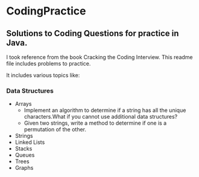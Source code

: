 # CodingPractice

## Solutions to Coding Questions for practice in Java.

I took reference from the book Cracking the Coding Interview. This readme file includes problems to practice.

It includes various topics like:
### Data Structures
- Arrays
  - Implement an algorithm to determine if a string has all the unique characters.What if you cannot use additional data structures? 
  - Given two strings, write a method to determine if one is a permutation of the other.
- Strings
- Linked Lists
- Stacks
- Queues
- Trees
- Graphs


